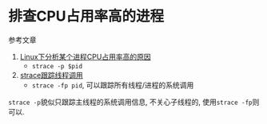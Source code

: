 # 排查CPU占用率高的进程

参考文章

1. [Linux下分析某个进程CPU占用率高的原因](https://www.cnblogs.com/chenjw-note/p/8370679.html)
    - `strace -p $pid`
2. [strace跟踪线程调用](https://www.cnblogs.com/iot-arking/p/12930349.html)
    - `strace -fp pid`, 可以跟踪所有线程/进程的系统调用

`strace -p`貌似只跟踪主线程的系统调用信息, 不关心子线程的, 使用`strace -fp`则可以.
